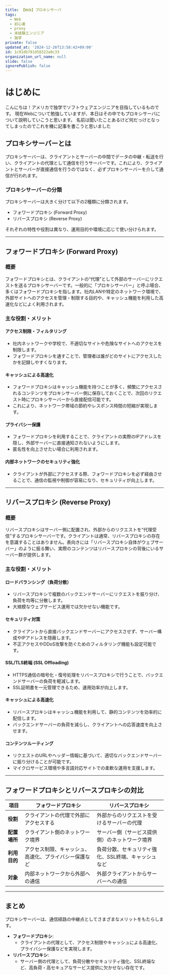 ```yaml
---
title: 【Web】プロキシサーバ
tags:
  - Web
  - 初心者
  - proxy
  - 未経験エンジニア
  - 独学
private: false
updated_at: '2024-12-26T13:58:42+09:00'
id: 1c91db781d58322a0c33
organization_url_name: null
slide: false
ignorePublish: false
---
```

# はじめに
こんにちは！アメリカで独学でソフトウェアエンジニアを目指しているものです。
現在Webについて勉強していますが、本日はその中でもプロキシサーバについて説明していこうと思います。
名前は聞いたことあるけど何だっけとなってしまったのでこれを機に記事を書こうと思いました

## プロキシサーバーとは

プロキシサーバーは、クライアントとサーバーの中間でデータの中継・転送を行い、クライアントの代理として通信を行うサーバーです。これにより、クライアントとサーバーが直接通信を行うのではなく、必ずプロキシサーバーを介して通信が行われます。

### プロキシサーバーの分類

プロキシサーバーは大きく分けて以下の2種類に分類されます。

- フォワードプロキシ (Forward Proxy)
- リバースプロキシ (Reverse Proxy)

それぞれの特性や役割は異なり、運用目的や環境に応じて使い分けられます。

---

## フォワードプロキシ (Forward Proxy)

### 概要

フォワードプロキシとは、クライアントの“代理”として外部のサーバーにリクエストを送るプロキシサーバーです。一般的に「プロキシサーバー」と呼ぶ場合、多くはフォワードプロキシを指します。社内LANや特定のネットワーク環境で、外部サイトへのアクセスを管理・制限する目的や、キャッシュ機能を利用した高速化などによく利用されます。

### 主な役割・メリット

#### アクセス制限・フィルタリング

- 社内ネットワークや学校で、不適切なサイトや危険なサイトへのアクセスを制限します。
- フォワードプロキシを通すことで、管理者は誰がどのサイトにアクセスしたかを記録しやすくなります。

#### キャッシュによる高速化

- フォワードプロキシはキャッシュ機能を持つことが多く、頻繁にアクセスされるコンテンツをプロキシサーバー側に保存しておくことで、次回のリクエスト時にプロキシサーバーから直接配信可能です。
- これにより、ネットワーク帯域の節約やレスポンス時間の短縮が実現します。

#### プライバシー保護

- フォワードプロキシを利用することで、クライアントの実際のIPアドレスを隠し、外部サーバーに直接通知されないようにします。
- 匿名性を向上させたい場合に利用されます。

#### 内部ネットワークのセキュリティ強化

- クライアントが外部にアクセスする際、フォワードプロキシを必ず経由させることで、通信の監視や制御が容易になり、セキュリティが向上します。

---

## リバースプロキシ (Reverse Proxy)

### 概要

リバースプロキシはサーバー側に配置され、外部からのリクエストを“代理受信”するプロキシサーバーです。クライアントは通常、リバースプロキシの存在を意識することはありません。表向きには「リバースプロキシ自体がウェブサーバー」のように振る舞い、実際のコンテンツはリバースプロキシの背後にいるサーバー群が提供します。

### 主な役割・メリット

#### ロードバランシング（負荷分散）

- リバースプロキシで複数のバックエンドサーバーにリクエストを振り分け、負荷を均等に分散します。
- 大規模なウェブサービス運用では欠かせない機能です。

#### セキュリティ対策

- クライアントから直接バックエンドサーバーにアクセスさせず、サーバー構成やIPアドレスを隠蔽します。
- 不正アクセスやDDoS攻撃を防ぐためのフィルタリング機能も設定可能です。

#### SSL/TLS終端 (SSL Offloading)

- HTTPS通信の暗号化・復号処理をリバースプロキシで行うことで、バックエンドサーバーの負荷を軽減します。
- SSL証明書を一元管理できるため、運用効率が向上します。

#### キャッシュによる高速化

- リバースプロキシはキャッシュ機能を利用して、静的コンテンツを効率的に配信します。
- バックエンドサーバーの負荷を減らし、クライアントへの応答速度を向上させます。

#### コンテンツルーティング

- リクエストのURLやヘッダー情報に基づいて、適切なバックエンドサーバーに振り分けることが可能です。
- マイクロサービス環境や多言語対応サイトでの柔軟な運用を支援します。

---

## フォワードプロキシとリバースプロキシの対比

| **項目**            | **フォワードプロキシ**                                     | **リバースプロキシ**                                      |
|---------------------|-------------------------------------------------------|--------------------------------------------------------|
| **役割**           | クライアントの代理で外部にアクセスする                     | 外部からのリクエストを受けるサーバーの代理               |
| **配置場所**       | クライアント側のネットワーク境界                           | サーバー側（サービス提供側）のネットワーク境界           |
| **利用目的**       | アクセス制限、キャッシュ、高速化、プライバシー保護など     | 負荷分散、セキュリティ強化、SSL終端、キャッシュなど       |
| **対象**           | 内部ネットワークから外部への通信                           | 外部クライアントからサーバーへの通信                     |

---

## まとめ

プロキシサーバーは、通信経路の中継点としてさまざまなメリットをもたらします。

- **フォワードプロキシ**:
  - クライアントの代理として、アクセス制限やキャッシュによる高速化、プライバシー保護などを実現します。
- **リバースプロキシ**:
  - サーバー側の代理として、負荷分散やセキュリティ強化、SSL終端など、高負荷・高セキュアなサービス提供に欠かせない存在です。



